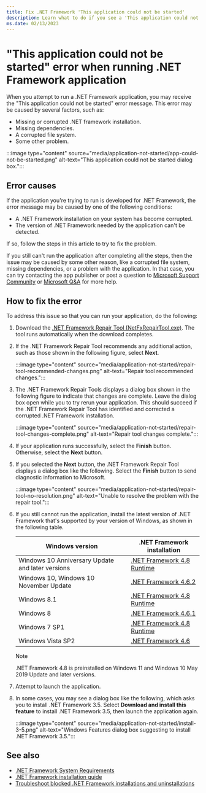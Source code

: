 ```yaml
---
title: Fix .NET Framework 'This application could not be started'
description: Learn what to do if you see a 'This application could not be started' dialog box when running a .NET Framework application.
ms.date: 02/13/2023
---
```

# "This application could not be started" error when running .NET Framework application

When you attempt to run a .NET Framework application, you may receive the "This application could not be started" error message. This error may be caused by several factors, such as:

- Missing or corrupted .NET framework installation.
- Missing dependencies.
- A corrupted file system.
- Some other problem.

:::image type="content" source="media/application-not-started/app-could-not-be-started.png" alt-text="This application could not be started dialog box.":::

## Error causes

If the application you're trying to run is developed for .NET Framework, the error message may be caused by one of the following conditions:

- A .NET Framework installation on your system has become corrupted.
- The version of .NET Framework needed by the application can't be detected.

If so, follow the steps in this article to try to fix the problem.

If you still can't run the application after completing all the steps, then the issue may be caused by some other reason, like a corrupted file system, missing dependencies, or a problem with the application. In that case, you can try contacting the app publisher or post a question to [Microsoft Support Community](https://answers.microsoft.com/) or [Microsoft Q&A](/answers/tags/97/dotnet) for more help.

## How to fix the error

To address this issue so that you can run your application, do the following:

1. Download the [.NET Framework Repair Tool (NetFxRepairTool.exe)](https://www.microsoft.com/download/details.aspx?id=30135). The tool runs automatically when the download completes.

1. If the .NET Framework Repair Tool recommends any additional action, such as those shown in the following figure, select **Next**.

   :::image type="content" source="media/application-not-started/repair-tool-recommended-changes.png" alt-text="Repair tool recommended changes.":::

1. The .NET Framework Repair Tools displays a dialog box shown in the following figure to indicate that changes are complete. Leave the dialog box open while you to try rerun your application. This should succeed if the .NET Framework Repair Tool has identified and corrected a corrupted .NET Framework installation.

   :::image type="content" source="media/application-not-started/repair-tool-changes-complete.png" alt-text="Repair tool changes complete.":::

1. If your application runs successfully, select the **Finish** button. Otherwise, select the **Next** button.

1. If you selected the **Next** button, the .NET Framework Repair Tool displays a dialog box like the following. Select the **Finish** button to send diagnostic information to Microsoft.

   :::image type="content" source="media/application-not-started/repair-tool-no-resolution.png" alt-text="Unable to resolve the problem with the repair tool.":::

1. If you still cannot run the application, install the latest version of .NET Framework that's supported by your version of Windows, as shown in the following table.

   |Windows version|.NET Framework installation|
   |---|---|
   |Windows 10 Anniversary Update and later versions|[.NET Framework 4.8 Runtime](https://dotnet.microsoft.com/download/dotnet-framework/net48)|
   |Windows 10, Windows 10 November Update|[.NET Framework 4.6.2](https://dotnet.microsoft.com/download/dotnet-framework/net462)|
   |Windows 8.1|[.NET Framework 4.8 Runtime](https://dotnet.microsoft.com/download/dotnet-framework/net48)|
   |Windows 8|[.NET Framework 4.6.1](https://dotnet.microsoft.com/download/dotnet-framework/net461)|
   |Windows 7 SP1|[.NET Framework 4.8 Runtime](https://dotnet.microsoft.com/download/dotnet-framework/net48)|
   |Windows Vista SP2|[.NET Framework 4.6](https://dotnet.microsoft.com/download/dotnet-framework/net46)|

   > [!NOTE]
   > .NET Framework 4.8 is preinstalled on Windows 11 and Windows 10 May 2019 Update and later versions.

1. Attempt to launch the application.

1. In some cases, you may see a dialog box like the following, which asks you to install .NET Framework 3.5. Select **Download and install this feature** to install .NET Framework 3.5, then launch the application again.

   :::image type="content" source="media/application-not-started/install-3-5.png" alt-text="Windows Features dialog box suggesting to install .NET Framework 3.5.":::

## See also

- [.NET Framework System Requirements](../get-started/system-requirements.md)
- [.NET Framework installation guide](index.md)
- [Troubleshoot blocked .NET Framework installations and uninstallations](troubleshoot-blocked-installations-and-uninstallations.md)
